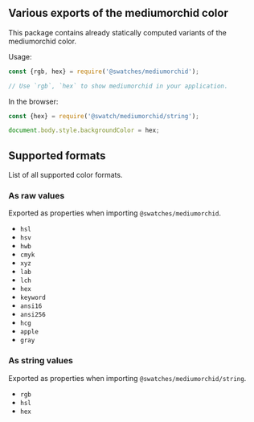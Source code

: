 ## Various exports of the mediumorchid color

This package contains already statically computed variants of the mediumorchid color.

Usage:
```js
const {rgb, hex} = require('@swatches/mediumorchid');

// Use `rgb`, `hex` to show mediumorchid in your application.
```

In the browser:
```js
const {hex} = require('@swatch/mediumorchid/string');

document.body.style.backgroundColor = hex;
```

## Supported formats


List of all supported color formats.

### As raw values

Exported as properties when importing `@swatches/mediumorchid`.

- `hsl`
- `hsv`
- `hwb`
- `cmyk`
- `xyz`
- `lab`
- `lch`
- `hex`
- `keyword`
- `ansi16`
- `ansi256`
- `hcg`
- `apple`
- `gray`

### As string values

Exported as properties when importing `@swatches/mediumorchid/string`.

- `rgb`
- `hsl`
- `hex`
